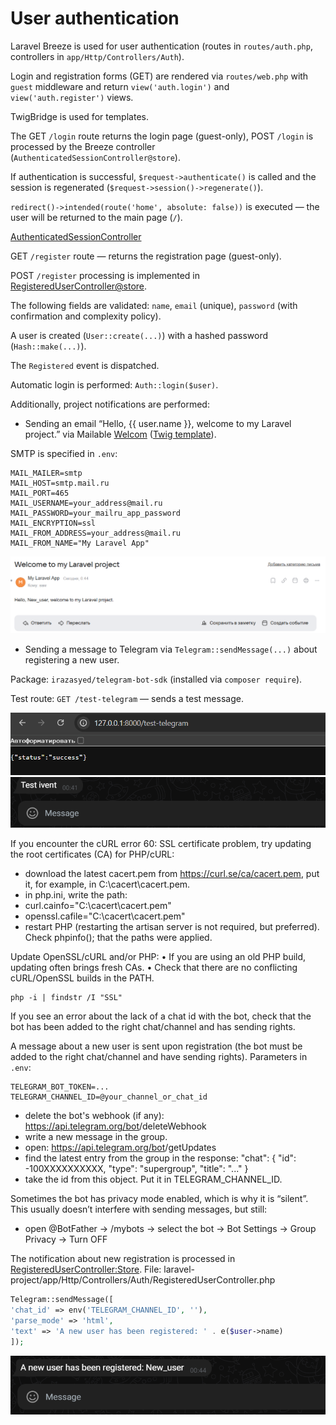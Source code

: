 # User authentication

Laravel Breeze is used for user authentication (routes in `routes/auth.php`, controllers in `app/Http/Controllers/Auth`).

Login and registration forms (GET) are rendered via `routes/web.php` with `guest` middleware and return `view('auth.login')` and `view('auth.register')` views.

TwigBridge is used for templates.

The GET `/login` route returns the login page (guest-only), POST `/login` is processed by the Breeze controller (`AuthenticatedSessionController@store`).

If authentication is successful, `$request->authenticate()` is called and the session is regenerated (`$request->session()->regenerate()`).

`redirect()->intended(route('home', absolute: false))` is executed — the user will be returned to the main page (`/`).

[AuthenticatedSessionController](./laravel-project/app/Http/Controllers/Auth/AuthenticatedSessionController.php)

GET `/register` route — returns the registration page (guest-only).

POST `/register` processing is implemented in [RegisteredUserController@store](./laravel-project/app/Http/Controllers/Auth/RegisteredUserController.php).

The following fields are validated: `name`, `email` (unique), `password` (with confirmation and complexity policy).

A user is created (`User::create(...)`) with a hashed password (`Hash::make(...)`).

The `Registered` event is dispatched.

Automatic login is performed: `Auth::login($user)`.

Additionally, project notifications are performed:

- Sending an email “Hello, {{ user.name }}, welcome to my Laravel project.” via Mailable [Welcom](./laravel-project/app/Mail/Welcome.php) ([Twig template](./laravel-project/resources/views/emails/welcome.twig)).

SMTP is specified in `.env`:

```
MAIL_MAILER=smtp
MAIL_HOST=smtp.mail.ru
MAIL_PORT=465
MAIL_USERNAME=your_address@mail.ru
MAIL_PASSWORD=your_mailru_app_password
MAIL_ENCRYPTION=ssl
MAIL_FROM_ADDRESS=your_address@mail.ru
MAIL_FROM_NAME="My Laravel App"
```

![mail](./img/mail.png)

- Sending a message to Telegram via `Telegram::sendMessage(...)` about registering a new user.

Package: `irazasyed/telegram-bot-sdk` (installed via `composer require`).

Test route: `GET /test-telegram` — sends a test message.

![telegram](./img/test_tg.png)
![telegram](./img/test_tg2.png)

If you encounter the cURL error 60: SSL certificate problem, try
updating the root certificates (CA) for PHP/cURL:

- download the latest cacert.pem from https://curl.se/ca/cacert.pem, put it, for example, in C:\cacert\cacert.pem.
- in php.ini, write the path:
- curl.cainfo="C:\cacert\cacert.pem"
- openssl.cafile="C:\cacert\cacert.pem"
- restart PHP (restarting the artisan server is not required, but preferred). Check phpinfo(); that the paths were applied.

Update OpenSSL/cURL and/or PHP:
• If you are using an old PHP build, updating often brings fresh CAs.
• Check that there are no conflicting cURL/OpenSSL builds in the PATH.

```
php -i | findstr /I "SSL"
```

If you see an error about the lack of a chat id with the bot, check that the bot has been added to the right chat/channel and has sending rights.

A message about a new user is sent upon registration (the bot must be added to the right chat/channel and have sending rights). Parameters in `.env`:

```
TELEGRAM_BOT_TOKEN=...
TELEGRAM_CHANNEL_ID=@your_channel_or_chat_id
```

- delete the bot's webhook (if any): https://api.telegram.org/bot<TOKEN>/deleteWebhook
- write a new message in the group.
- open: https://api.telegram.org/bot<TOKEN>/getUpdates
- find the latest entry from the group in the response:
  "chat": { "id": -100XXXXXXXXXX, "type": "supergroup", "title": "..." }
- take the id from this object. Put it in TELEGRAM_CHANNEL_ID.

Sometimes the bot has privacy mode enabled, which is why it is “silent”. This usually doesn’t interfere with sending messages, but still:

- open @BotFather → /mybots → select the bot → Bot Settings → Group Privacy → Turn OFF

The notification about new registration is processed in [RegisteredUserController:Store](./laravel-project/app/Http/Controllers/Auth/RegisteredUserController.php).
File: laravel-project/app/Http/Controllers/Auth/RegisteredUserController.php

```php
Telegram::sendMessage([
'chat_id' => env('TELEGRAM_CHANNEL_ID', ''),
'parse_mode' => 'html',
'text' => 'A new user has been registered: ' . e($user->name)
]);
```

![telegram](./img/tg_new_user.png)
